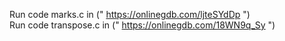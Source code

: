 Run code marks.c in (" https://onlinegdb.com/ljteSYdDp ")<br>
Run code transpose.c in (" https://onlinegdb.com/18WN9q_Sy ")
